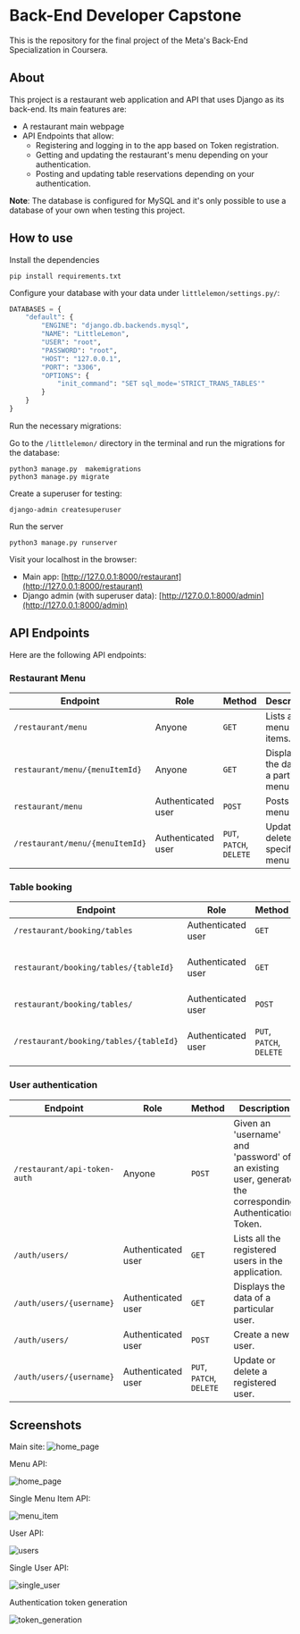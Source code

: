 # Back-End Developer Capstone
This is the repository for the final project of the Meta's Back-End Specialization in Coursera.

## About
This project is a restaurant web application and API that uses Django as its back-end. Its main features are:
- A restaurant main webpage
- API Endpoints that allow:
  * Registering and logging in to the app based on Token registration.
  * Getting and updating the restaurant's menu depending on your authentication.
  * Posting and updating table reservations depending on your authentication.

**Note**: The database is configured for MySQL and it's only possible to use a database of your own when testing this project.

## How to use
Install the dependencies

```
pip install requirements.txt
```

Configure your database with your data under `littlelemon/settings.py/`:
```py
DATABASES = {
    "default": {
        "ENGINE": "django.db.backends.mysql",
        "NAME": "LittleLemon",
        "USER": "root",
        "PASSWORD": "root",
        "HOST": "127.0.0.1",
        "PORT": "3306",
        "OPTIONS": {
            "init_command": "SET sql_mode='STRICT_TRANS_TABLES'"
        }
    }
}
```

Run the necessary migrations:

Go to the `/littlelemon/` directory in the terminal and run the migrations for the database:
```
python3 manage.py  makemigrations
python3 manage.py migrate
```


Create a superuser for testing:
```
django-admin createsuperuser
```

Run the server
```
python3 manage.py runserver
```
Visit your localhost in the browser:

- Main app: [http://127.0.0.1:8000/restaurant](http://127.0.0.1:8000/restaurant) 
- Django admin (with superuser data): [http://127.0.0.1:8000/admin](http://127.0.0.1:8000/admin) 

## API Endpoints
Here are the following API endpoints:

### Restaurant Menu
| Endpoint                                   | Role           | Method   | Description                                                              |
|--------------------------------------------|----------------|----------|--------------------------------------------------------------------------|
| `/restaurant/menu` | Anyone | `GET`    | Lists all the menu items.    |
| `restaurant/menu/{menuItemId}` | Anyone | `GET`   | Displays the data of a particular menu item. |
| `restaurant/menu` | Authenticated user | `POST` | Posts a menu item.  |
| `/restaurant/menu/{menuItemId}` | Authenticated user | `PUT`, `PATCH`, `DELETE` | Update or delete a specific menu item. |

### Table booking
| Endpoint                                   | Role           | Method   | Description                                                              |
|--------------------------------------------|----------------|----------|--------------------------------------------------------------------------|
| `/restaurant/booking/tables` | Authenticated user | `GET`    | Lists all the bookings.    |
| `restaurant/booking/tables/{tableId}` | Authenticated user | `GET`   | Displays the data of a particular booking. |
| `restaurant/booking/tables/` | Authenticated user | `POST` | Posts a booking.  |
| `/restaurant/booking/tables/{tableId}` | Authenticated user | `PUT`, `PATCH`, `DELETE` | Update or delete a specific booking. |

### User authentication
| Endpoint                                   | Role           | Method   | Description                                                              |
|--------------------------------------------|----------------|----------|--------------------------------------------------------------------------|
| `/restaurant/api-token-auth` | Anyone | `POST`    | Given an 'username' and 'password' of an existing user, generate the corresponding Authentication Token.    |
| `/auth/users/` | Authenticated user | `GET`   | Lists all the registered users in the application. |
| `/auth/users/{username}` | Authenticated user | `GET` | Displays the data of a particular user.  |
| `/auth/users/` | Authenticated user | `POST` | Create a new user. |
| `/auth/users/{username}` | Authenticated user | `PUT`, `PATCH`, `DELETE` | Update or delete a registered user. |


## Screenshots

Main site:
![home_page](https://github.com/DancingIguana/meta-backend-course/blob/main/BackendCapstone/imgs/main_site.png)

Menu API:

![home_page](https://github.com/DancingIguana/meta-backend-course/blob/main/BackendCapstone/imgs/menu.png)

Single Menu Item API:

![menu_item](https://github.com/DancingIguana/meta-backend-course/blob/main/BackendCapstone/imgs/menu_item.png)

User API:

![users](https://github.com/DancingIguana/meta-backend-course/blob/main/BackendCapstone/imgs/users.png)

Single User API:

![single_user](https://github.com/DancingIguana/meta-backend-course/blob/main/BackendCapstone/imgs/edit_user.png)

Authentication token generation

![token_generation](https://github.com/DancingIguana/meta-backend-course/blob/main/BackendCapstone/imgs/token_generation.png)